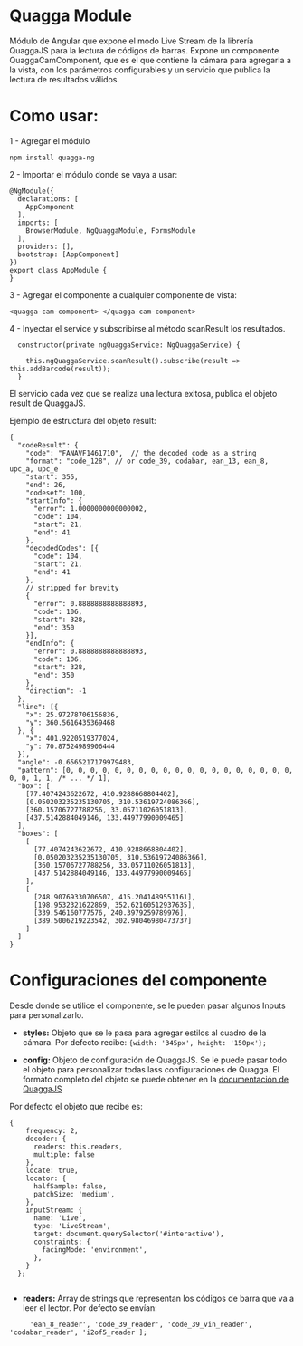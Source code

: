 # Quagga Module

Módulo de Angular que expone el modo Live Stream de la librería QuaggaJS para la lectura de códigos de barras.
Expone un componente QuaggaCamComponent, que es el que contiene la cámara para agregarla a la vista, con los parámetros configurables y un servicio que publica la lectura de resultados válidos.

# Como usar: 

1 - Agregar el módulo 

```
npm install quagga-ng
```

2 - Importar el módulo donde se vaya a usar: 
```
@NgModule({
  declarations: [
    AppComponent
  ],
  imports: [
    BrowserModule, NgQuaggaModule, FormsModule
  ],
  providers: [],
  bootstrap: [AppComponent]
})
export class AppModule {
}
```


3 - Agregar el componente a cualquier componente de vista:

```
<quagga-cam-component> </quagga-cam-component>
```


4 - Inyectar el service y subscribirse al método scanResult los resultados.

```
  constructor(private ngQuaggaService: NgQuaggaService) {

    this.ngQuaggaService.scanResult().subscribe(result => this.addBarcode(result));
  }
```

El servicio cada vez que se realiza una lectura exitosa, publica el objeto result de QuaggaJS. 

Ejemplo de estructura del objeto result: 

```
{
  "codeResult": {
    "code": "FANAVF1461710",  // the decoded code as a string
    "format": "code_128", // or code_39, codabar, ean_13, ean_8, upc_a, upc_e
    "start": 355,
    "end": 26,
    "codeset": 100,
    "startInfo": {
      "error": 1.0000000000000002,
      "code": 104,
      "start": 21,
      "end": 41
    },
    "decodedCodes": [{
      "code": 104,
      "start": 21,
      "end": 41
    },
    // stripped for brevity
    {
      "error": 0.8888888888888893,
      "code": 106,
      "start": 328,
      "end": 350
    }],
    "endInfo": {
      "error": 0.8888888888888893,
      "code": 106,
      "start": 328,
      "end": 350
    },
    "direction": -1
  },
  "line": [{
    "x": 25.97278706156836,
    "y": 360.5616435369468
  }, {
    "x": 401.9220519377024,
    "y": 70.87524989906444
  }],
  "angle": -0.6565217179979483,
  "pattern": [0, 0, 0, 0, 0, 0, 0, 0, 0, 0, 0, 0, 0, 0, 0, 0, 0, 0, 0, 0, 0, 1, 1, /* ... */ 1],
  "box": [
    [77.4074243622672, 410.9288668804402],
    [0.050203235235130705, 310.53619724086366],
    [360.15706727788256, 33.05711026051813],
    [437.5142884049146, 133.44977990009465]
  ],
  "boxes": [
    [
      [77.4074243622672, 410.9288668804402],
      [0.050203235235130705, 310.53619724086366],
      [360.15706727788256, 33.05711026051813],
      [437.5142884049146, 133.44977990009465]
    ],
    [
      [248.90769330706507, 415.2041489551161],
      [198.9532321622869, 352.62160512937635],
      [339.546160777576, 240.3979259789976],
      [389.5006219223542, 302.98046980473737]
    ]
  ]
}

```


# Configuraciones del componente

Desde donde se utilice el componente, se le pueden pasar algunos Inputs para personalizarlo.

- **styles:** Objeto que se le pasa para agregar estilos al cuadro de la cámara. Por defecto recibe: 
``` {width: '345px', height: '150px'}; ``` 

- **config:** Objeto de configuración de QuaggaJS. Se le puede pasar todo el objeto para personalizar todas lass configuraciones de Quagga.
  El formato completo del objeto se puede obtener en la [documentación de QuaggaJS](https://github.com/serratus/quaggaJS) 

Por defecto el objeto que recibe es: 
``` 
{
    frequency: 2,
    decoder: {
      readers: this.readers,
      multiple: false
    },
    locate: true,
    locator: {
      halfSample: false,
      patchSize: 'medium',
    },
    inputStream: {
      name: 'Live',
      type: 'LiveStream',
      target: document.querySelector('#interactive'),
      constraints: {
        facingMode: 'environment',
      },
    }
  };
  
  ``` 
  
  - **readers:** Array de strings que representan los códigos de barra que va a leer el lector.
  Por defecto se envían:
  
  ```   ['upc_reader', 'upc_e_reader', 'ean_reader', 'code_128_reader',
       'ean_8_reader', 'code_39_reader', 'code_39_vin_reader', 'codabar_reader', 'i2of5_reader'];  
  ``` 
  
 